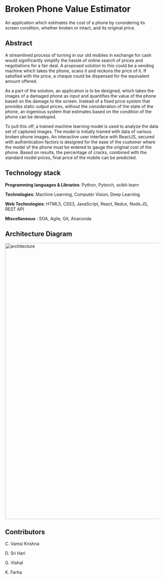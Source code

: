 # Broken Phone Value Estimator
An application which estimates the cost of a phone by considering its screen condition, whether
broken or intact, and its original price.

## Abstract

A streamlined process of turning in our old mobiles in exchange for cash would significantly
simplify the hassle of online search of prices and negotiations for a fair deal. A proposed
solution to this could be a vending machine which takes the phone, scans it and reckons the
price of it. If satisfied with the price, a cheque could be dispensed for the equivalent amount
offered.

As a part of the solution, an application is to be designed, which takes the images of a
damaged phone as input and quantifies the value of the phone based on the damage to the
screen. Instead of a fixed price system that provides static output prices, without the
consideration of the state of the phone, an ingenious system that estimates based on the
condition of the phone can be developed.

To pull this off, a trained machine learning model is used to analyze the data set of
captured images. The model is initially trained with data of various broken phone images. An
interactive user interface with ReactJS, secured with authentication factors is designed for the
ease of the customer where the model of the phone must be entered to gauge the original cost
of the phone. Based on results, the percentage of cracks, combined with the standard model
prices, final price of the mobile can be predicted.

## Technology stack
**Programming languages & Libraries**: Python, Pytorch, scikit-learn

**Technologies**: Machine Learning, Computer Vision, Deep Learning

**Web Technologies**: HTML5, CSS3, JavaScript, React, Redux, Node.JS, REST API

**Miscellaneous** : SOA, Agile, Git, Anaconda

## Architecture Diagram

<img width="900" alt="architecture" src="https://github.com/SJSUFall2019-CMPE272/brokenPhone/blob/master/272%20Architechture%202.jpeg">

## Contributors
C. Vamsi Krishna

D. Sri Hari

G. Vishal

K. Farha
